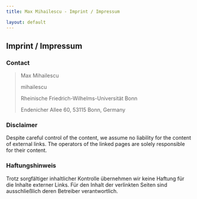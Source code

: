 ```yaml
---
title: Max Mihailescu - Imprint / Impressum

layout: default
---
```


## Imprint / Impressum

### Contact

> Max Mihailescu
>
> <span class="cryptedmail" data-domain="nnob-inu.mai" data-tld="ed">mihailescu </span>
>
> Rheinische Friedrich-Wilhelms-Universität Bonn
>
> Endenicher Allee 60, 53115 Bonn, Germany

### Disclaimer

Despite careful control of the content, we assume no liability for the content of external links. The operators of the linked pages are solely responsible for their content.


### Haftungshinweis

Trotz sorgfältiger inhaltlicher Kontrolle übernehmen wir keine Haftung für die Inhalte externer Links. Für den Inhalt der verlinkten Seiten sind ausschließlich deren Betreiber verantwortlich.

